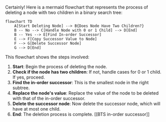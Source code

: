 Certainly! Here is a mermaid flowchart that represents the process of deleting a node with two children in a binary search tree:

```mermaid
flowchart TD
    A[Start Deleting Node] --> B{Does Node Have Two Children?}
    B -- No --> C[Handle Node with 0 or 1 Child] --> D[End]
    B -- Yes --> E[Find In-order Successor]
    E --> F[Copy Successor Value to Node]
    F --> G[Delete Successor Node]
    G --> D[End]
```

This flowchart shows the steps involved:

1. **Start**: Begin the process of deleting the node.
2. **Check if the node has two children**: If not, handle cases for 0 or 1 child. If yes, proceed.
3. **Find the in-order successor**: This is the smallest node in the right subtree.
4. **Replace the node's value**: Replace the value of the node to be deleted with that of the in-order successor.
5. **Delete the successor node**: Now delete the successor node, which will have at most one child.
6. **End**: The deletion process is complete.
[[BTS in-order successor]]

